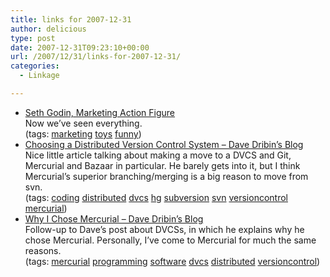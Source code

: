 ```yaml
---
title: links for 2007-12-31
author: delicious
type: post
date: 2007-12-31T09:23:10+00:00
url: /2007/12/31/links-for-2007-12-31/
categories:
  - Linkage

---
```

  * <div>
      <a href="http://www.mcphee.com/items/11792.html">Seth Godin, Marketing Action Figure</a>
    </div>
    
    <div>
      Now we&#8217;ve seen everything.
    </div>
    
    <div>
      (tags: <a href="http://del.icio.us/tazzzzz/marketing">marketing</a> <a href="http://del.icio.us/tazzzzz/toys">toys</a> <a href="http://del.icio.us/tazzzzz/funny">funny</a>)
    </div>

  * <div>
      <a href="http://www.dribin.org/dave/blog/archives/2007/12/28/dvcs/">Choosing a Distributed Version Control System &#8211; Dave Dribin&#8217;s Blog</a>
    </div>
    
    <div>
      Nice little article talking about making a move to a DVCS and Git, Mercurial and Bazaar in particular. He barely gets into it, but I think Mercurial&#8217;s superior branching/merging is a big reason to move from svn.
    </div>
    
    <div>
      (tags: <a href="http://del.icio.us/tazzzzz/coding">coding</a> <a href="http://del.icio.us/tazzzzz/distributed">distributed</a> <a href="http://del.icio.us/tazzzzz/dvcs">dvcs</a> <a href="http://del.icio.us/tazzzzz/hg">hg</a> <a href="http://del.icio.us/tazzzzz/subversion">subversion</a> <a href="http://del.icio.us/tazzzzz/svn">svn</a> <a href="http://del.icio.us/tazzzzz/versioncontrol">versioncontrol</a> <a href="http://del.icio.us/tazzzzz/mercurial">mercurial</a>)
    </div>

  * <div>
      <a href="http://www.dribin.org/dave/blog/archives/2007/12/30/why_mercurial/">Why I Chose Mercurial &#8211; Dave Dribin&#8217;s Blog</a>
    </div>
    
    <div>
      Follow-up to Dave&#8217;s post about DVCSs, in which he explains why he chose Mercurial. Personally, I&#8217;ve come to Mercurial for much the same reasons.
    </div>
    
    <div>
      (tags: <a href="http://del.icio.us/tazzzzz/mercurial">mercurial</a> <a href="http://del.icio.us/tazzzzz/programming">programming</a> <a href="http://del.icio.us/tazzzzz/software">software</a> <a href="http://del.icio.us/tazzzzz/dvcs">dvcs</a> <a href="http://del.icio.us/tazzzzz/distributed">distributed</a> <a href="http://del.icio.us/tazzzzz/versioncontrol">versioncontrol</a>)
    </div>